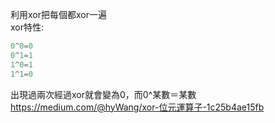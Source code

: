 利用xor把每個都xor一遍  
xor特性:
```c
0^0=0
0^1=1
1^0=1
1^1=0
```
出現過兩次經過xor就會變為0，而0^某數＝某數  
https://medium.com/@hyWang/xor-位元運算子-1c25b4ae15fb
